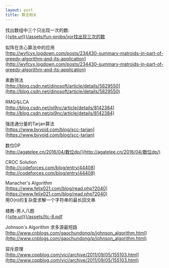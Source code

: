 ```yaml
---
layout: post
title: 算法相关
---
```


找出数组中三个只出现一次的数:<br>
[{{site.url}}/assets/fun-probs/xor找出现三次的数]({{site.url}}/assets/fun-probs/xor找出现三次的数.html)

拟阵在贪心算法中的应用<br>
[http://wyfcyx.logdown.com/posts/234430-summary-matroids-in-part-of-greedy-algorithm-and-its-application](http://wyfcyx.logdown.com/posts/234430-summary-matroids-in-part-of-greedy-algorithm-and-its-application)
<br>

素数筛法<br>
[http://blog.csdn.net/dinosoft/article/details/5829550](http://blog.csdn.net/dinosoft/article/details/5829550)
<br>

RMQ与LCA<br>
[http://blog.csdn.net/pi9nc/article/details/8142384](http://blog.csdn.net/pi9nc/article/details/8142384)
<br>

强连通分量的Tarjan算法<br>
[https://www.byvoid.com/blog/scc-tarjan](https://www.byvoid.com/blog/scc-tarjan)
<br>

数位DP<br>
[http://agatelee.cn/2016/04/数位dp/](http://agatelee.cn/2016/04/数位dp/)

CROC Solution<br>
[http://codeforces.com/blog/entry/44408](http://codeforces.com/blog/entry/44408)
<br>

Manacher's Algorithm<br>
[https://www.felix021.com/blog/read.php?2040](https://www.felix021.com/blog/read.php?2040)<br>
用O(n)的复杂度求解一个字符串的最长回文串
<br>

楼教-男人八题<br>
[{{site.url}}/assets/ltc-8.pdf]({{site.url}}/assets/ltc-8.pdf)
<br>

Johnson's Algorithm 求多源最短路<br>
[http://www.cnblogs.com/gaochundong/p/johnson_algorithm.html](http://www.cnblogs.com/gaochundong/p/johnson_algorithm.html)
<br>

容斥原理<br>
[http://www.cppblog.com/vici/archive/2011/09/05/155103.html](http://www.cppblog.com/vici/archive/2011/09/05/155103.html)
<br>